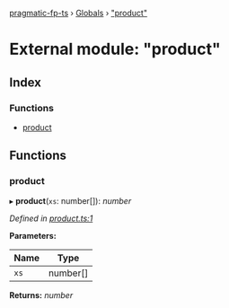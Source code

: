 [pragmatic-fp-ts](../README.md) › [Globals](../globals.md) › ["product"](_product_.md)

# External module: "product"

## Index

### Functions

* [product](_product_.md#product)

## Functions

###  product

▸ **product**(`xs`: number[]): *number*

*Defined in [product.ts:1](https://github.com/hermann-p/pragmatic-fp-ts/blob/65c599f/src/product.ts#L1)*

**Parameters:**

Name | Type |
------ | ------ |
`xs` | number[] |

**Returns:** *number*
